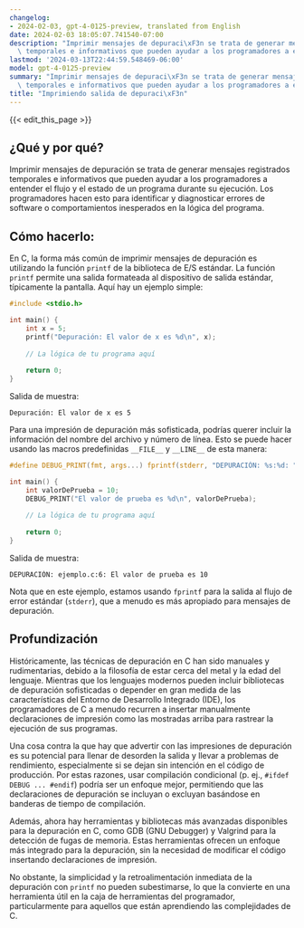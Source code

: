```yaml
---
changelog:
- 2024-02-03, gpt-4-0125-preview, translated from English
date: 2024-02-03 18:05:07.741540-07:00
description: "Imprimir mensajes de depuraci\xF3n se trata de generar mensajes registrados\
  \ temporales e informativos que pueden ayudar a los programadores a entender el\u2026"
lastmod: '2024-03-13T22:44:59.548469-06:00'
model: gpt-4-0125-preview
summary: "Imprimir mensajes de depuraci\xF3n se trata de generar mensajes registrados\
  \ temporales e informativos que pueden ayudar a los programadores a entender el\u2026"
title: "Imprimiendo salida de depuraci\xF3n"
---
```


{{< edit_this_page >}}

## ¿Qué y por qué?

Imprimir mensajes de depuración se trata de generar mensajes registrados temporales e informativos que pueden ayudar a los programadores a entender el flujo y el estado de un programa durante su ejecución. Los programadores hacen esto para identificar y diagnosticar errores de software o comportamientos inesperados en la lógica del programa.

## Cómo hacerlo:

En C, la forma más común de imprimir mensajes de depuración es utilizando la función `printf` de la biblioteca de E/S estándar. La función `printf` permite una salida formateada al dispositivo de salida estándar, típicamente la pantalla. Aquí hay un ejemplo simple:

```c
#include <stdio.h>

int main() {
    int x = 5;
    printf("Depuración: El valor de x es %d\n", x);
    
    // La lógica de tu programa aquí
    
    return 0;
}
```

Salida de muestra:

```
Depuración: El valor de x es 5
```

Para una impresión de depuración más sofisticada, podrías querer incluir la información del nombre del archivo y número de línea. Esto se puede hacer usando las macros predefinidas `__FILE__` y `__LINE__` de esta manera:

```c
#define DEBUG_PRINT(fmt, args...) fprintf(stderr, "DEPURACIÓN: %s:%d: " fmt, __FILE__, __LINE__, ##args)

int main() {
    int valorDePrueba = 10;
    DEBUG_PRINT("El valor de prueba es %d\n", valorDePrueba);
    
    // La lógica de tu programa aquí
    
    return 0;
}
```

Salida de muestra:

```
DEPURACIÓN: ejemplo.c:6: El valor de prueba es 10
```

Nota que en este ejemplo, estamos usando `fprintf` para la salida al flujo de error estándar (`stderr`), que a menudo es más apropiado para mensajes de depuración.

## Profundización

Históricamente, las técnicas de depuración en C han sido manuales y rudimentarias, debido a la filosofía de estar cerca del metal y la edad del lenguaje. Mientras que los lenguajes modernos pueden incluir bibliotecas de depuración sofisticadas o depender en gran medida de las características del Entorno de Desarrollo Integrado (IDE), los programadores de C a menudo recurren a insertar manualmente declaraciones de impresión como las mostradas arriba para rastrear la ejecución de sus programas.

Una cosa contra la que hay que advertir con las impresiones de depuración es su potencial para llenar de desorden la salida y llevar a problemas de rendimiento, especialmente si se dejan sin intención en el código de producción. Por estas razones, usar compilación condicional (p. ej., `#ifdef DEBUG ... #endif`) podría ser un enfoque mejor, permitiendo que las declaraciones de depuración se incluyan o excluyan basándose en banderas de tiempo de compilación.

Además, ahora hay herramientas y bibliotecas más avanzadas disponibles para la depuración en C, como GDB (GNU Debugger) y Valgrind para la detección de fugas de memoria. Estas herramientas ofrecen un enfoque más integrado para la depuración, sin la necesidad de modificar el código insertando declaraciones de impresión.

No obstante, la simplicidad y la retroalimentación inmediata de la depuración con `printf` no pueden subestimarse, lo que la convierte en una herramienta útil en la caja de herramientas del programador, particularmente para aquellos que están aprendiendo las complejidades de C.
